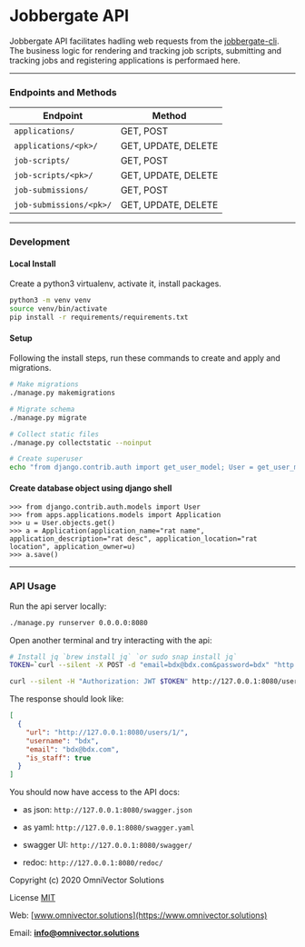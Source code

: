 # Jobbergate API

Jobbergate API facilitates hadling web requests from the [jobbergate-cli](https://github.com/omnivector-solutions/jobbergate-cli). The business logic for rendering and tracking job scripts, submitting and tracking jobs and registering applications is performaed here.

---

### Endpoints and Methods

| Endpoint                | Method              |
| ----------------------- | ------------------- |
| `applications/`         | GET, POST           |
| `applications/<pk>/`    | GET, UPDATE, DELETE |
| `job-scripts/`          | GET, POST           |
| `job-scripts/<pk>/`     | GET, UPDATE, DELETE |
| `job-submissions/`      | GET, POST           |
| `job-submissions/<pk>/` | GET, UPDATE, DELETE |

---

### Development

#### Local Install

Create a python3 virtualenv, activate it, install packages.

```bash
python3 -m venv venv
source venv/bin/activate
pip install -r requirements/requirements.txt
```

#### Setup

Following the install steps, run these commands to create and apply and migrations.

```bash
# Make migrations
./manage.py makemigrations

# Migrate schema
./manage.py migrate

# Collect static files
./manage.py collectstatic --noinput

# Create superuser
echo "from django.contrib.auth import get_user_model; User = get_user_model(); User.objects.create_superuser('bdx@bdx.com', 'bdx')" | ./manage.py shell
```

#### Create database object using django shell

```
>>> from django.contrib.auth.models import User
>>> from apps.applications.models import Application
>>> u = User.objects.get()
>>> a = Application(application_name="rat name", application_description="rat desc", application_location="rat location", application_owner=u)
>>> a.save()
```

---

### API Usage

Run the api server locally:

```bash
./manage.py runserver 0.0.0.0:8080
```

Open another terminal and try interacting with the api:

```bash
# Install jq `brew install jq` `or sudo snap install jq`
TOKEN=`curl --silent -X POST -d "email=bdx@bdx.com&password=bdx" "http://127.0.0.1:8080/api-token-auth/" | jq -r '.token'`

curl --silent -H "Authorization: JWT $TOKEN" http://127.0.0.1:8080/users/ | jq
```

The response should look like:

```json
[
  {
    "url": "http://127.0.0.1:8080/users/1/",
    "username": "bdx",
    "email": "bdx@bdx.com",
    "is_staff": true
  }
]
```
You should now have access to the API docs:

- as json: `http://127.0.0.1:8080/swagger.json`

- as yaml: `http://127.0.0.1:8080/swagger.yaml`

- swagger UI: `http://127.0.0.1:8080/swagger/`

- redoc: `http://127.0.0.1:8080/redoc/`

Copyright (c) 2020 OmniVector Solutions

License [MIT](LICENSE)

Web: [www.omnivector.solutions](https://www.omnivector.solutions)

Email: **<info@omnivector.solutions>**

